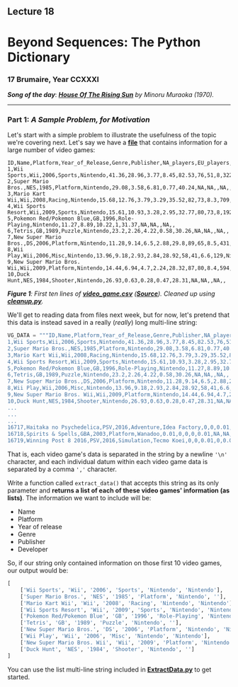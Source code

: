 ## Lecture 18

# Beyond Sequences: The Python Dictionary

### 17 Brumaire, Year CCXXXI

***Song of the day***: _[**House Of The Rising Sun**](https://youtu.be/OdO6HdO32_8) by Minoru Muraoka (1970)._

---

### Part 1: _A Sample Problem, for Motivation_

Let's start with a simple problem to illustrate the usefulness of the topic we're covering next. Let's say we have a 
[**file**](video_game_clean.csv) that contains information for a large number of video games:

```csv
ID,Name,Platform,Year_of_Release,Genre,Publisher,NA_players,EU_players,JP_players,Other_players,Global_players,Critic_Score,Critic_Count,User_Score,User_Count,Developer,Rating
1,Wii Sports,Wii,2006,Sports,Nintendo,41.36,28.96,3.77,8.45,82.53,76,51,8,322,Nintendo,E
2,Super Mario Bros.,NES,1985,Platform,Nintendo,29.08,3.58,6.81,0.77,40.24,NA,NA,,NA,,
3,Mario Kart Wii,Wii,2008,Racing,Nintendo,15.68,12.76,3.79,3.29,35.52,82,73,8.3,709,Nintendo,E
4,Wii Sports Resort,Wii,2009,Sports,Nintendo,15.61,10.93,3.28,2.95,32.77,80,73,8,192,Nintendo,E
5,Pokemon Red/Pokemon Blue,GB,1996,Role-Playing,Nintendo,11.27,8.89,10.22,1,31.37,NA,NA,,NA,,
6,Tetris,GB,1989,Puzzle,Nintendo,23.2,2.26,4.22,0.58,30.26,NA,NA,,NA,,
7,New Super Mario Bros.,DS,2006,Platform,Nintendo,11.28,9.14,6.5,2.88,29.8,89,65,8.5,431,Nintendo,E
8,Wii Play,Wii,2006,Misc,Nintendo,13.96,9.18,2.93,2.84,28.92,58,41,6.6,129,Nintendo,E
9,New Super Mario Bros. Wii,Wii,2009,Platform,Nintendo,14.44,6.94,4.7,2.24,28.32,87,80,8.4,594,Nintendo,E
10,Duck Hunt,NES,1984,Shooter,Nintendo,26.93,0.63,0.28,0.47,28.31,NA,NA,,NA,,
```

_**Figure 1**: First ten lines of [**video_game.csv**](video_game.csv) ([**Source**](https://www.kaggle.com/juttugarakesh/video-game-data)). Cleaned up using [**cleanup.py**](cleanup.py)._

We'll get to reading data from files next week, but for now, let's pretend that this data is instead saved in a really (_really_) long multi-line string:

```python
VG_DATA = """ID,Name,Platform,Year_of_Release,Genre,Publisher,NA_players,EU_players,JP_players,Other_players,Global_players,Critic_Score,Critic_Count,User_Score,User_Count,Developer,Rating
1,Wii Sports,Wii,2006,Sports,Nintendo,41.36,28.96,3.77,8.45,82.53,76,51,8,322,Nintendo,E
2,Super Mario Bros.,NES,1985,Platform,Nintendo,29.08,3.58,6.81,0.77,40.24,NA,NA,,NA,,
3,Mario Kart Wii,Wii,2008,Racing,Nintendo,15.68,12.76,3.79,3.29,35.52,82,73,8.3,709,Nintendo,E
4,Wii Sports Resort,Wii,2009,Sports,Nintendo,15.61,10.93,3.28,2.95,32.77,80,73,8,192,Nintendo,E
5,Pokemon Red/Pokemon Blue,GB,1996,Role-Playing,Nintendo,11.27,8.89,10.22,1,31.37,NA,NA,,NA,,
6,Tetris,GB,1989,Puzzle,Nintendo,23.2,2.26,4.22,0.58,30.26,NA,NA,,NA,,
7,New Super Mario Bros.,DS,2006,Platform,Nintendo,11.28,9.14,6.5,2.88,29.8,89,65,8.5,431,Nintendo,E
8,Wii Play,Wii,2006,Misc,Nintendo,13.96,9.18,2.93,2.84,28.92,58,41,6.6,129,Nintendo,E
9,New Super Mario Bros. Wii,Wii,2009,Platform,Nintendo,14.44,6.94,4.7,2.24,28.32,87,80,8.4,594,Nintendo,E
10,Duck Hunt,NES,1984,Shooter,Nintendo,26.93,0.63,0.28,0.47,28.31,NA,NA,,NA,,
...
...
...
16717,Haitaka no Psychedelica,PSV,2016,Adventure,Idea Factory,0,0,0.01,0,0.01,NA,NA,,NA,,
16718,Spirits & Spells,GBA,2003,Platform,Wanadoo,0.01,0,0,0,0.01,NA,NA,,NA,,
16719,Winning Post 8 2016,PSV,2016,Simulation,Tecmo Koei,0,0,0.01,0,0.01,NA,NA,,NA,,"""
```

That is, each video game's data is separated in the string by a newline `'\n'` character, and each individual datum within each video game data is separated by a comma `','` character.

Write a function called `extract_data()` that accepts this string as its only parameter and **returns a list of 
each of these video games' information (as lists)**. The information we want to include will be:

- Name
- Platform
- Year of release
- Genre
- Publisher
- Developer

So, if our string only contained information on those first 10 video games, our output would be:

```python
[
    ['Wii Sports', 'Wii', '2006', 'Sports', 'Nintendo', 'Nintendo'],
    ['Super Mario Bros.', 'NES', '1985', 'Platform', 'Nintendo', ''],
    ['Mario Kart Wii', 'Wii', '2008', 'Racing', 'Nintendo', 'Nintendo'],
    ['Wii Sports Resort', 'Wii', '2009', 'Sports', 'Nintendo', 'Nintendo'],
    ['Pokemon Red/Pokemon Blue', 'GB', '1996', 'Role-Playing', 'Nintendo', ''],
    ['Tetris', 'GB', '1989', 'Puzzle', 'Nintendo', ''],
    ['New Super Mario Bros.', 'DS', '2006', 'Platform', 'Nintendo', 'Nintendo'],
    ['Wii Play', 'Wii', '2006', 'Misc', 'Nintendo', 'Nintendo'],
    ['New Super Mario Bros. Wii', 'Wii', '2009', 'Platform', 'Nintendo', 'Nintendo'],
    ['Duck Hunt', 'NES', '1984', 'Shooter', 'Nintendo', '']
]
```

You can use the list multi-line string included in [**ExtractData.py**](ExtractData.py) to get started.